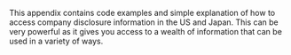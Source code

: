 This appendix contains code examples and simple explanation of how to access company disclosure information in the US and Japan. This can be very powerful as it gives you access to a wealth of information that can be used in a variety of ways.
